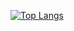 [![Top Langs](https://github-readme-stats.vercel.app/api/top-langs/?username=shambuwu)](https://github.com/anuraghazra/github-readme-stats)
